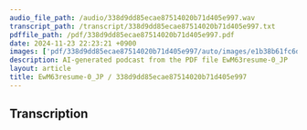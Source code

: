 ```yaml
---
audio_file_path: /audio/338d9dd85ecae87514020b71d405e997.wav
transcript_path: /transcript/338d9dd85ecae87514020b71d405e997.txt
pdffile_path: /pdf/338d9dd85ecae87514020b71d405e997.pdf
date: 2024-11-23 22:23:21 +0900
images: ['pdf/338d9dd85ecae87514020b71d405e997/auto/images/e1b38b61fc6d698a9aa89fd19892ff4b62e03e648fd77b032661ad6d40d312fb.jpg']
description: AI-generated podcast from the PDF file EwM63resume-0_JP
layout: article
title: EwM63resume-0_JP / 338d9dd85ecae87514020b71d405e997
---
```


## Transcription





